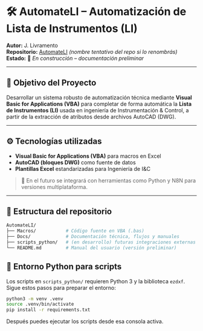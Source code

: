 # 🛠️ AutomateLI – Automatización de Lista de Instrumentos (LI)

**Autor:** J. Livramento  
**Repositorio:** [AutomateLI](https://github.com/javilivra/AutomateLI) *(nombre tentativo del repo si lo renombrás)*  
**Estado:** 🔧 *En construcción – documentación preliminar*

---

## 📌 Objetivo del Proyecto

Desarrollar un sistema robusto de automatización técnica mediante **Visual Basic for Applications (VBA)** para completar de forma automática la **Lista de Instrumentos (LI)** usada en ingeniería de Instrumentación & Control, a partir de la extracción de atributos desde archivos AutoCAD (DWG).

---

## ⚙️ Tecnologías utilizadas

- **Visual Basic for Applications (VBA)** para macros en Excel
- **AutoCAD (bloques DWG)** como fuente de datos
- **Plantillas Excel** estandarizadas para Ingeniería de I&C

> 🔄 En el futuro se integrará con herramientas como Python y N8N para versiones multiplataforma.

---

## 📁 Estructura del repositorio

```bash
AutomateLI/
├── Macros/           # Código fuente en VBA (.bas)
├── Docs/             # Documentación técnica, flujos y manuales
├── scripts_python/   # (en desarrollo) futuras integraciones externas
└── README.md         # Manual del usuario (versión preliminar)

```

## 🐍 Entorno Python para scripts

Los scripts en `scripts_python/` requieren Python 3 y la biblioteca `ezdxf`.
Sigue estos pasos para preparar el entorno:

```bash
python3 -m venv .venv
source .venv/bin/activate
pip install -r requirements.txt
```

Después puedes ejecutar los scripts desde esa consola activa.
